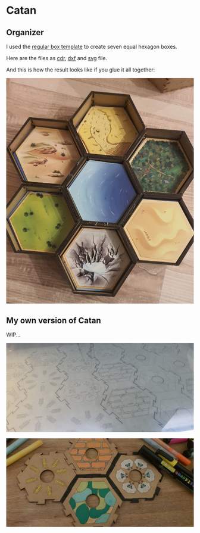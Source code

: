 # Catan

## Organizer

I used the [regular box template](https://festi.info/boxes.py/RegularBox) to create seven equal hexagon boxes.

Here are the files as [cdr](_catan_box.cdr), [dxf](_catan_box.dxf) and [svg](_catan_box.svg) file.

And this is how the result looks like if you glue it all together:

![catan](_catan_box.jpg)

## My own version of Catan

WIP...

![catan](_catan-laser-test.jpg)

![catan](_catan-draw-test.jpg)
